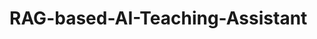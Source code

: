 # RAG-based-AI-Teaching-Assistant
<!--
add the audio and video details why did in .gitignore
tell what is the project about
tell about whsiepr openai model used and in that used medium model , switched from small.. you can you use large-v2 (best one)
tell about faster-whisper used ( 4x faster and less vram usage)

tell about be careful about cuda.. tell best to downlaod cuda 12.9 (13 is latest , but still it is not quite compatible as its new release) , and graphic driver needs to be above 520 i suppose
, best to download 560 or the latest one (570) and download cudnn latest one of v9 also , as cudnn is required for deep learning.. so cuddn . cuda and driver must be compatible with one another
so like i told downlaod cuda 12.9 , driver 560 and cudnn v9.. it works well

also ensure gpu theres no high usage from other applications (if any auto start is there , terminate/disable those)

-->
